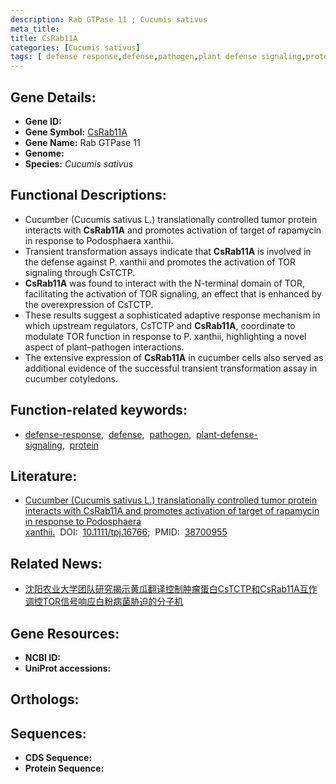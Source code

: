 ```yaml
---
description: Rab GTPase 11 ; Cucumis sativus
meta_title:
title: CsRab11A
categories: [Cucumis sativus]
tags: [ defense response,defense,pathogen,plant defense signaling,protein ]
---
```


## Gene Details:
- **Gene ID:** []()
- **Gene Symbol:** <u>CsRab11A</u>
- **Gene Name:** Rab GTPase 11
- **Genome:** 
- **Species:** *Cucumis sativus*

## Functional Descriptions:
   - Cucumber (Cucumis sativus L.) translationally controlled tumor protein interacts with **CsRab11A** and promotes activation of target of rapamycin in response to Podosphaera xanthii.
   - Transient transformation assays indicate that **CsRab11A** is involved in the defense against P. xanthii and promotes the activation of TOR signaling through CsTCTP.
   - **CsRab11A** was found to interact with the N-terminal domain of TOR, facilitating the activation of TOR signaling, an effect that is enhanced by the overexpression of CsTCTP.
   - These results suggest a sophisticated adaptive response mechanism in which upstream regulators, CsTCTP and **CsRab11A**, coordinate to modulate TOR function in response to P. xanthii, highlighting a novel aspect of plant–pathogen interactions.
   - The extensive expression of **CsRab11A** in cucumber cells also served as additional evidence of the successful transient transformation assay in cucumber cotyledons.

## Function-related keywords:
   - [defense-response](/tags/defense-response/),&nbsp;&nbsp;[defense](/tags/defense/),&nbsp;&nbsp;[pathogen](/tags/pathogen/),&nbsp;&nbsp;[plant-defense-signaling](/tags/plant-defense-signaling/),&nbsp;&nbsp;[protein](/tags/protein/)

## Literature:
   - [Cucumber (Cucumis sativus L.) translationally controlled tumor protein interacts with CsRab11A and promotes activation of target of rapamycin in response to Podosphaera xanthii.](https://www.doi.org/10.1111/tpj.16766)&nbsp;&nbsp;DOI:&nbsp;&nbsp;[10.1111/tpj.16766](https://www.doi.org/10.1111/tpj.16766);&nbsp;&nbsp;PMID:&nbsp;&nbsp;[38700955](https://pubmed.ncbi.nlm.nih.gov/38700955/)

## Related News:
   - [沈阳农业大学团队研究揭示黄瓜翻译控制肿瘤蛋白CsTCTP和CsRab11A互作调控TOR信号响应白粉病菌胁迫的分子机](https://mp.weixin.qq.com/s?__biz=MzIyOTY2NDYyNQ==&mid=2247599194&idx=3&sn=e1fde871c6896cfa885e46af1ea745f2&chksm=e9a4a3de9be154a27be0ebfd1db1b26d899fd55d9b0604cb345a1677cf3c43da4f43a4a137c1&scene=27#wechat_redirect)

## Gene Resources:
- **NCBI ID:**  [](https://www.ncbi.nlm.nih.gov/search/all/?term=)
- **UniProt accessions:**  [](https://www.uniprot.org/uniprotkb//entry)

## Orthologs:

## Sequences:
- **CDS Sequence:**
- **Protein Sequence:**
